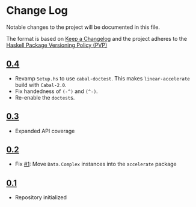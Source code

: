 # Change Log

Notable changes to the project will be documented in this file.

The format is based on [Keep a Changelog](http://keepachangelog.com/) and the
project adheres to the [Haskell Package Versioning Policy
(PVP)](https://pvp.haskell.org)

## [0.4]

* Revamp `Setup.hs` to use `cabal-doctest`. This makes `linear-accelerate`
  build with `Cabal-2.0`.
* Fix handedness of `(-^)` and `(^-)`.
* Re-enable the `doctest`s.

## [0.3]

* Expanded API coverage

## [0.2]

* Fix [#1]: Move `Data.Complex` instances into the `accelerate` package

## [0.1]

* Repository initialized


[0.4]:    https://github.com/ekmett/linear-accelerate/compare/v0.3...v0.4
[0.3]:    https://github.com/ekmett/linear-accelerate/compare/v0.2...v0.3
[0.2]:    https://github.com/ekmett/linear-accelerate/compare/v0.1...v0.2
[0.1]:    https://github.com/ekmett/linear-accelerate/compare/3db20f05af0a1488fcbc3ea28f8561ce73289b73...v0.1

[#1]:     https://github.com/ekmett/linear-accelerate/issues/1

